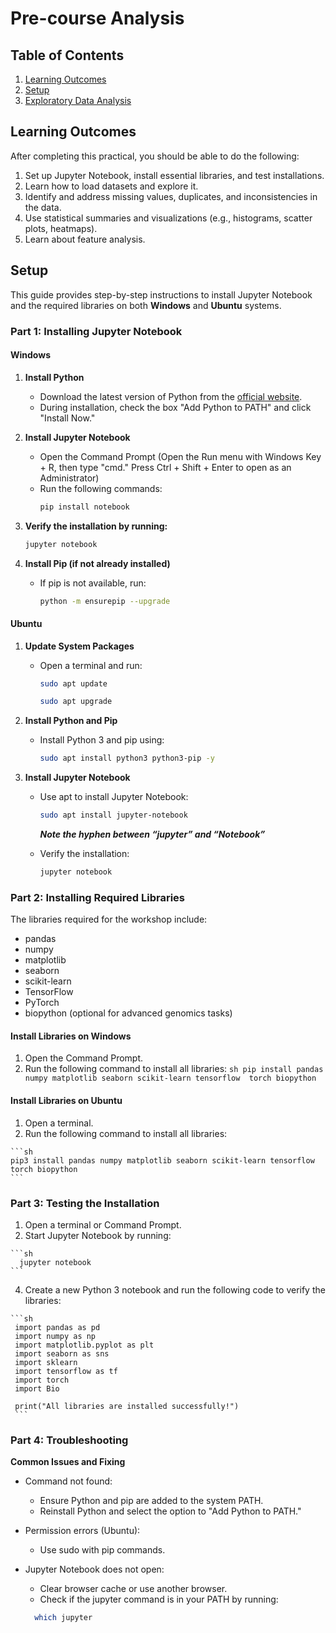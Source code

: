 # Pre-course Analysis

## Table of Contents

  1. [Learning Outcomes](#Learning_Outcomes)
  2. [Setup](#Setup)
  3. [Exploratory Data Analysis](#Exploratory_Data_Analysis)

## Learning Outcomes
After completing this practical, you should be able to do the following:
  1. Set up Jupyter Notebook, install essential libraries, and test installations.
  2. Learn how to load datasets and explore it.
  3. Identify and address missing values, duplicates, and inconsistencies in the data.
  4. Use statistical summaries and visualizations (e.g., histograms, scatter plots, heatmaps).
  5. Learn about feature analysis.

## Setup 
This guide provides step-by-step instructions to install Jupyter Notebook and the required libraries on both **Windows** and **Ubuntu** systems.

### Part 1: Installing Jupyter Notebook
#### Windows
  1. **Install Python**
     + Download the latest version of Python from the [official website](https://www.python.org/ftp/python/3.11.9/python-3.11.9-amd64.exe).
     + During installation, check the box "Add Python to PATH" and click "Install Now."
       
  2. **Install Jupyter Notebook**
     + Open the Command Prompt (Open the Run menu with Windows Key + R, then type "cmd." Press Ctrl + Shift + Enter to open as an Administrator)
     + Run the following commands:
       ```sh
       pip install notebook
       ```
  3. **Verify the installation by running:**
       ```sh
       jupyter notebook
       ```
  4. **Install Pip (if not already installed)**
     + If pip is not available, run:
       ```sh
       python -m ensurepip --upgrade
       ```
       
#### Ubuntu
  1. **Update System Packages**
     + Open a terminal and run:
       ```sh
       sudo apt update 
       ```
       ```sh
       sudo apt upgrade 
       ```
    
  2. **Install Python and Pip**
     + Install Python 3 and pip using:
       ```sh
       sudo apt install python3 python3-pip -y 
       ```

  3. **Install Jupyter Notebook**
     + Use apt to install Jupyter Notebook: 
       ```sh
       sudo apt install jupyter-notebook 
       ```
       **_Note the hyphen between “jupyter” and “Notebook”_**
       
     + Verify the installation:
       ```sh
       jupyter notebook
       ```
  
### Part 2: Installing Required Libraries
The libraries required for the workshop include:
  - pandas
  - numpy
  - matplotlib
  - seaborn
  - scikit-learn
  - TensorFlow
  - PyTorch
  - biopython (optional for advanced genomics tasks)

#### Install Libraries on Windows
  1.	Open the Command Prompt.
  2.	Run the following command to install all libraries:
      ```sh
      pip install pandas numpy matplotlib seaborn scikit-learn tensorflow  torch biopython
      ``` 

#### Install Libraries on Ubuntu
  1. Open a terminal.
  2. Run the following command to install all libraries:
     
    ```sh
    pip3 install pandas numpy matplotlib seaborn scikit-learn tensorflow  torch biopython
    ```

### Part 3: Testing the Installation
  1. Open a terminal or Command Prompt.
  2. Start Jupyter Notebook by running:
     
    ```sh
      jupyter notebook
    ```
  
  4. Create a new Python 3 notebook and run the following code to verify the libraries:
     
    ```sh
     import pandas as pd
     import numpy as np
     import matplotlib.pyplot as plt
     import seaborn as sns
     import sklearn
     import tensorflow as tf
     import torch
     import Bio

     print("All libraries are installed successfully!")
     ```
     
### Part 4: Troubleshooting
**Common Issues and Fixing**
  - Command not found:
      + Ensure Python and pip are added to the system PATH.
      + Reinstall Python and select the option to "Add Python to PATH."
  - Permission errors (Ubuntu):
    + Use sudo with pip commands.
  - Jupyter Notebook does not open:
    + Clear browser cache or use another browser.
    + Check if the jupyter command is in your PATH by running:
      
    ```sh
      which jupyter
    ```






